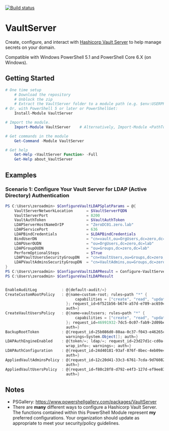 [![Build status](https://ci.appveyor.com/api/projects/status/github/pldmgg/=master&svg=true)](https://ci.appveyor.com/project/pldmgg/vaultserver/branch/master)


# VaultServer
Create, configure, and interact with [Hashicorp Vault Server](https://www.vaultproject.io/) to help manage secrets on your domain.

Compatible with Windows PowerShell 5.1 and PowerShell Core 6.X (on Windows).

## Getting Started

```powershell
# One time setup
    # Download the repository
    # Unblock the zip
    # Extract the VaultServer folder to a module path (e.g. $env:USERPROFILE\Documents\WindowsPowerShell\Modules\)
# Or, with PowerShell 5 or later or PowerShellGet:
    Install-Module VaultServer

# Import the module.
    Import-Module VaultServer    # Alternatively, Import-Module <PathToModuleFolder>

# Get commands in the module
    Get-Command -Module VaultServer

# Get help
    Get-Help <VaultServer Function> -Full
    Get-Help about_VaultServer
```

## Examples

### Scenario 1: Configure Your Vault Server for LDAP (Active Directory) Authentication

```powershell
PS C:\Users\zeroadmin> $ConfigureVaultLDAPSplatParams = @{
    VaultServerNetworkLocation      = $VaultServerFQDN
    VaultServerPort                 = 8200
    VaultAuthToken                  = $VaultAuthToken
    LDAPServerHostNameOrIP          = "ZeroDC01.zero.lab"
    LDAPServicePort                 = 636
    LDAPBindCredentials             = $LDAPBindCredentials
    BindUserDN                      = "cn=vault,ou=OrgUsers,dc=zero,dc=lab"
    LDAPUserOUDN                    = "ou=OrgUsers,dc=zero,dc=lab"
    LDAPGroupOUDN                   = "ou=Groups,dc=zero,dc=lab"
    PerformOptionalSteps            = $True
    LDAPVaultUsersSecurityGroupDN   = "cn=VaultUsers,ou=Groups,dc=zero,dc=lab"
    LDAPVaultAdminsSecurityGroupDN  = "cn=VaultAdmins,ou=Groups,dc=zero,dc=lab"
}
PS C:\Users\zeroadmin> $ConfigureVaultLDAPResult = Configure-VaultServerForLDAPAuth @ConfigureVaultLDAPSplatParams
PS C:\Users\zeroadmin> $ConfigureVaultLDAPResult


EnableAuditLog           : @{default-audit/=}
CreateCustomRootPolicy   : @{name=custom-root; rules=path "*" {
                               capabilities = ["create", "read", "update", "delete", "list", "sudo"]
                           }; request_id=6f521b56-b674-a57d-e789-ac659ca1b436; lease_id=; renewable=False; lease_duration=0; data=; wrap_info=; warnings=;
                           auth=}
CreateVaultUsersPolicy   : @{name=vaultusers; rules=path "*" {
                               capabilities = ["create", "read", "update", "list"]
                           }; request_id=46991932-7dc5-0c07-fab9-2d09bec2963d; lease_id=; renewable=False; lease_duration=0; data=; wrap_info=; warnings=;
                           auth=}
BackupRootToken          : @{request_id=25b086d0-80aa-0c37-f043-e46265c42269; lease_id=; renewable=False; lease_duration=0; data=; wrap_info=;
                           warnings=System.Object[]; auth=}
LDAPAuthEngineEnabled    : @{token/=; ldap/=; request_id=23d27d1c-cd0a-5ce9-2fc0-e684bda73b75; lease_id=; renewable=False; lease_duration=0; data=;
                           wrap_info=; warnings=; auth=}
LDAPAuthConfiguration    : @{request_id=24d40181-93af-876f-8bec-4eb09e4b3445; lease_id=; renewable=False; lease_duration=0; data=; wrap_info=; warnings=;
                           auth=}
AppliedVaultAdminsPolicy : @{request_id=12c20d41-33c3-6761-7cda-9d76082d9522; lease_id=; renewable=False; lease_duration=0; data=; wrap_info=; warnings=;
                           auth=}
AppliedVaultUsersPolicy  : @{request_id=f80c28f8-d792-e4f3-127d-ef9ee8329743; lease_id=; renewable=False; lease_duration=0; data=; wrap_info=; warnings=;
                           auth=}
```

## Notes

* PSGallery: https://www.powershellgallery.com/packages/VaultServer
* There are **many** different ways to configure a Hashicorp Vault Server. The functions contained within this PowerShell Module represent **my** preferred configurations. Your organization should update as appropriate to meet your security/policy guidelines.
